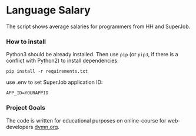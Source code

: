 # Language Salary

The script shows average salaries for programmers from HH and SuperJob.

### How to install

Python3 should be already installed. 
Then use `pip` (or `pip3`, if there is a conflict with Python2) to install dependencies:
```
pip install -r requirements.txt
```

use .env to set SuperJob application ID:
```
APP_ID=YOURAPPID
```


### Project Goals

The code is written for educational purposes on online-course for web-developers [dvmn.org](https://dvmn.org/).